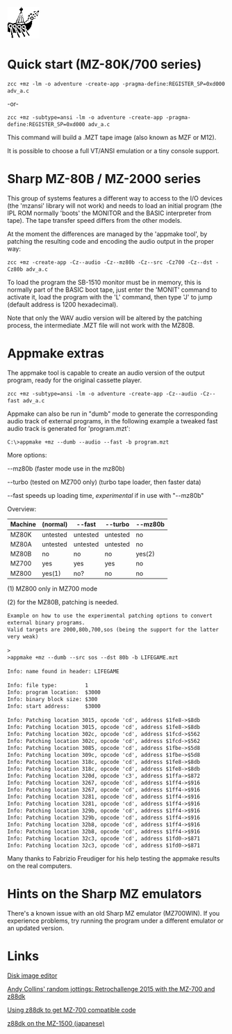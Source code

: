 
![](images/platform/sharplogo.gif)


# Quick start (MZ-80K/700 series)

    zcc +mz -lm -o adventure -create-app -pragma-define:REGISTER_SP=0xd000 adv_a.c

-or-

    zcc +mz -subtype=ansi -lm -o adventure -create-app -pragma-define:REGISTER_SP=0xd000 adv_a.c


This command will build a .MZT tape image (also known as MZF or M12).

It is possible to choose a full VT/ANSI emulation or a tiny console support.



# Sharp MZ-80B / MZ-2000 series

This group of systems features a different way to access to the I/O devices (the 'mzansi' library will not work) and needs to load an initial program (the IPL ROM normally 'boots' the MONITOR and the BASIC interpreter from tape).  The tape transfer speed differs from the other models.

At the moment the differences are managed by the 'appmake tool', by patching the resulting code and encoding the audio output in the proper way:

    zcc +mz -create-app -Cz--audio -Cz--mz80b -Cz--src -Cz700 -Cz--dst -Cz80b adv_a.c

To load the program the SB-1510 monitor must be in memory, this is normally part of the BASIC boot tape, just enter the 'MONIT' command to activate it, load the program with the 'L' command, then type 'J' to jump (default address is 1200 hexadecimal).

Note that only the WAV audio version will be altered by the patching process, the intermediate .MZT file will not work with the MZ80B.

# Appmake extras

The appmake tool is capable to create an audio version of the output program, ready for the original cassette player.   

    zcc +mz -subtype=ansi -lm -o adventure -create-app -Cz--audio -Cz--fast adv_a.c


Appmake can also be run in "dumb" mode to generate the corresponding audio track of external programs, in the following example a tweaked fast audio track is generated for 'program.mzt':

    C:\>appmake +mz --dumb --audio --fast -b program.mzt
    

More options:

--mz80b  (faster mode use in the mz80b)

--turbo  (tested on MZ700 only) (turbo tape loader, then faster data)

--fast   speeds up loading time, *experimental* if in use with "--mz80b"


Overview:

 | Machine | (normal) | --fast   | --turbo  | --mz80b | 
 | ------- | -------- | ------   | -------  | ------- | 
 | MZ80K   | untested | untested | untested | no      | 
 | MZ80A   | untested | untested | untested | no      | 
 | MZ80B   | no       | no       | no       | yes(2)  | 
 | MZ700   | yes      | yes      | yes      | no      | 
 | MZ800   | yes(1)   | no?      | no       | no      | 

(1) MZ800 only in MZ700 mode

(2) for the MZ80B, patching is needed.


	
	Example on how to use the experimental patching options to convert external binary programs.
	Valid targets are 2000,80b,700,sos (being the support for the latter very weak)
	
	>
	>appmake +mz --dumb --src sos --dst 80b -b LIFEGAME.mzt
	
	Info: name found in header: LIFEGAME
	
	Info: file type:         1
	Info: program location:  $3000
	Info: binary block size: $300
	Info: start address:     $3000
	
	Info: Patching location 3015, opcode 'cd', address $1fe8->$8db
	Info: Patching location 3015, opcode 'cd', address $1fe8->$8db
	Info: Patching location 302c, opcode 'cd', address $1fcd->$562
	Info: Patching location 302c, opcode 'cd', address $1fcd->$562
	Info: Patching location 3085, opcode 'cd', address $1fbe->$5d8
	Info: Patching location 309c, opcode 'cd', address $1fbe->$5d8
	Info: Patching location 318c, opcode 'cd', address $1fe8->$8db
	Info: Patching location 318c, opcode 'cd', address $1fe8->$8db
	Info: Patching location 320d, opcode 'c3', address $1ffa->$872
	Info: Patching location 3267, opcode 'cd', address $1ff4->$916
	Info: Patching location 3267, opcode 'cd', address $1ff4->$916
	Info: Patching location 3281, opcode 'cd', address $1ff4->$916
	Info: Patching location 3281, opcode 'cd', address $1ff4->$916
	Info: Patching location 329b, opcode 'cd', address $1ff4->$916
	Info: Patching location 329b, opcode 'cd', address $1ff4->$916
	Info: Patching location 32b8, opcode 'cd', address $1ff4->$916
	Info: Patching location 32b8, opcode 'cd', address $1ff4->$916
	Info: Patching location 32c3, opcode 'cd', address $1fd0->$871
	Info: Patching location 32c3, opcode 'cd', address $1fd0->$871


Many thanks to Fabrizio Freudiger for his help testing the appmake results on the real computers.

# Hints on the Sharp MZ emulators

There's a known issue with an old Sharp MZ emulator (MZ700WIN).
If you experience problems, try running the program under a different emulator or an updated version.


# Links


[Disk image editor](http://web.archive.org/web/query?q=wayback_server%3A25+type%3Aurlquery+url%3Ahttp%253A%252F%252Fwww.geocities.co.jp%252FSiliconValley-Sunnyvale%252F2521%252Fbin%252Fdownload%252Fmzd88ctl.zip&count=150000&start_page=1)

[Andy Collins' random jottings: Retrochallenge 2015 with the MZ-700 and z88dk](http://www.randomorbit.co.uk/?cat=97)

[Using z88dk to get MZ-700 compatible code](http://www.randomorbit.co.uk/?cat=37)

[z88dk on the MZ-1500 (japanese)](https://sites.google.com/view/mz1500page/tips/z88dk%E3%82%92%E4%BD%BF%E3%81%86)
